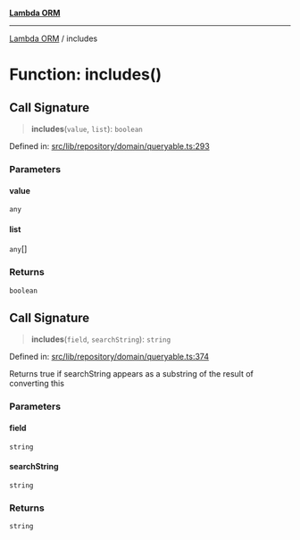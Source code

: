 [**Lambda ORM**](../README.md)

***

[Lambda ORM](../README.md) / includes

# Function: includes()

## Call Signature

> **includes**(`value`, `list`): `boolean`

Defined in: [src/lib/repository/domain/queryable.ts:293](https://github.com/lambda-orm/lambdaorm-base/blob/54d568062b637a6aed5442a048b140146d1f573b/src/lib/repository/domain/queryable.ts#L293)

### Parameters

#### value

`any`

#### list

`any`[]

### Returns

`boolean`

## Call Signature

> **includes**(`field`, `searchString`): `string`

Defined in: [src/lib/repository/domain/queryable.ts:374](https://github.com/lambda-orm/lambdaorm-base/blob/54d568062b637a6aed5442a048b140146d1f573b/src/lib/repository/domain/queryable.ts#L374)

Returns true if searchString appears as a substring of the result of converting this

### Parameters

#### field

`string`

#### searchString

`string`

### Returns

`string`
